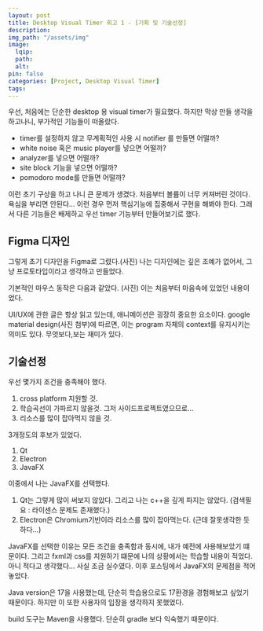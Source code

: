 ```yaml
---
layout: post
title: Desktop Visual Timer 회고 1 - [기획 및 기술선정]
description:
img_path: "/assets/img"
image:
  lqip:
  path:
  alt:
pin: false
categories: [Project, Desktop Visual Timer]
tags:
---
```


우선, 처음에는 단순한 desktop 용 visual timer가 필요했다.
하지만 막상 만들 생각을 하고나니, 부가적인 기능들이 떠올랐다.

- timer를 설정하지 않고 무계획적인 사용 시 notifier 를 만들면 어떨까?
- white noise 혹은 music player를 넣으면 어떨까?
- analyzer를 넣으면 어떨까?
- site block 기능을 넣으면 어떨까?
- pomodoro mode를 만들면 어떨까?

이런 초기 구상을 하고 나니 큰 문제가 생겼다. 처음부터 볼륨이 너무 커져버린 것이다. 욕심을 부리면 안된다...
이런 경우 먼저 핵심기능에 집중해서 구현을 해봐야 한다. 그래서 다른 기능들은 배제하고 우선 timer 기능부터 만들어보기로 했다.

## Figma 디자인

그렇게 초기 디자인을 Figma로 그렸다.(사진)
나는 디자인에는 깊은 조예가 없어서, 그냥 프로토타입이라고 생각하고 만들었다.

기본적인 마우스 동작은 다음과 같았다. (사진)
이는 처음부터 마음속에 있었던 내용이었다.

UI/UX에 관한 글은 항상 읽고 있는데, 애니메이션은 굉장히 중요한 요소이다.
google material design(사진 첨부)에 따르면, 이는 program 자체의 context를 유지시키는 의미도 있다.
무엇보다,보는 재미가 있다.

## 기술선정

우선 몇가지 조건을 충족해야 했다.

1. cross platform 지원할 것.
2. 학습곡선이 가파르지 않을것. 그저 사이드프로젝트였으므로...
3. 리소스를 많이 잡아먹지 않을 것.

3개정도의 후보가 있었다.

1. Qt
2. Electron
3. JavaFX

이중에서 나는 JavaFX를 선택했다.

1. Qt는 그렇게 많이 써보지 않았다. 그리고 나는 c++을 깊게 파지는 않았다. (검색필요 : 라이센스 문제도 존재했다.)
2. Electron은 Chromium기반이라 리소스를 많이 잡아먹는다. (근데 잘못생각한 듯 하다...)

JavaFX를 선택한 이유는 모든 조건을 충족함과 동시에, 내가 예전에 사용해보았기 떄문이다.
그리고 fxml과 css를 지원하기 떄문에 나의 상황에서는 학습할 내용이 적었다.
아니 적다고 생각했다... 사실 조금 실수였다. 이후 포스팅에서 JavaFX의 문제점을 적어놓았다.

Java version은 17을 사용했는데, 단순히 학습용으로도 17환경을 경험해보고 싶었기 때문이다.
하지만 이 또한 사용자의 입장을 생각하지 못했었다.

build 도구는 Maven을 사용했다. 단순히 gradle 보다 익숙했기 때문이다.
